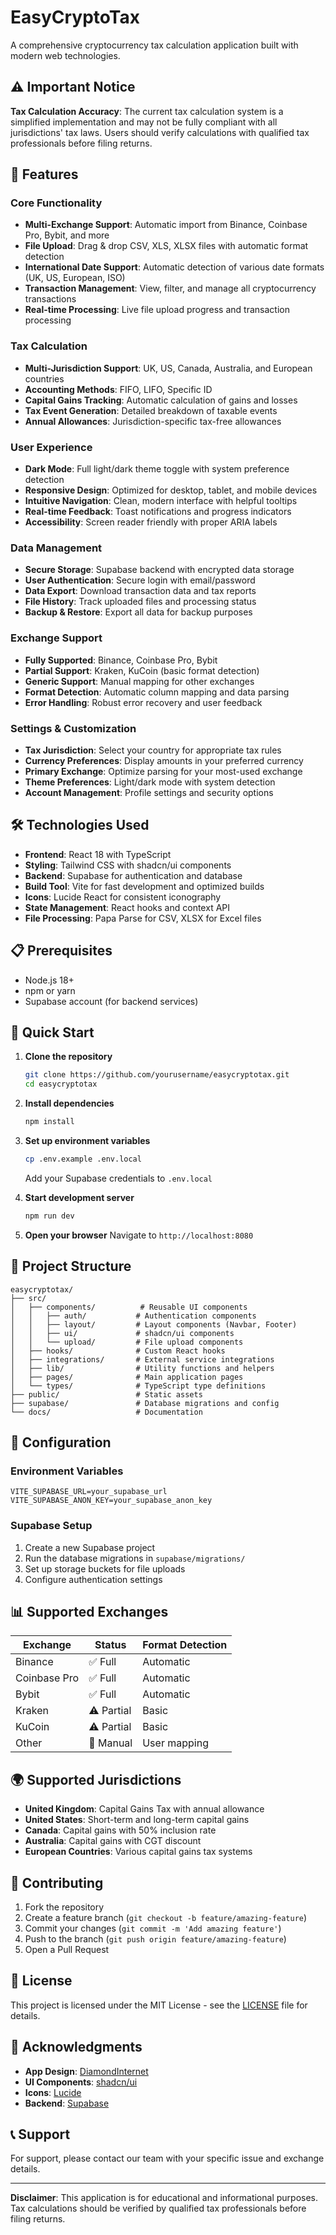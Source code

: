 # EasyCryptoTax

A comprehensive cryptocurrency tax calculation application built with modern web technologies.

## ⚠️ **Important Notice**

**Tax Calculation Accuracy**: The current tax calculation system is a simplified implementation and may not be fully compliant with all jurisdictions' tax laws. Users should verify calculations with qualified tax professionals before filing returns.

## 🚀 **Features**

### **Core Functionality**
- **Multi-Exchange Support**: Automatic import from Binance, Coinbase Pro, Bybit, and more
- **File Upload**: Drag & drop CSV, XLS, XLSX files with automatic format detection
- **International Date Support**: Automatic detection of various date formats (UK, US, European, ISO)
- **Transaction Management**: View, filter, and manage all cryptocurrency transactions
- **Real-time Processing**: Live file upload progress and transaction processing

### **Tax Calculation**
- **Multi-Jurisdiction Support**: UK, US, Canada, Australia, and European countries
- **Accounting Methods**: FIFO, LIFO, Specific ID
- **Capital Gains Tracking**: Automatic calculation of gains and losses
- **Tax Event Generation**: Detailed breakdown of taxable events
- **Annual Allowances**: Jurisdiction-specific tax-free allowances

### **User Experience**
- **Dark Mode**: Full light/dark theme toggle with system preference detection
- **Responsive Design**: Optimized for desktop, tablet, and mobile devices
- **Intuitive Navigation**: Clean, modern interface with helpful tooltips
- **Real-time Feedback**: Toast notifications and progress indicators
- **Accessibility**: Screen reader friendly with proper ARIA labels

### **Data Management**
- **Secure Storage**: Supabase backend with encrypted data storage
- **User Authentication**: Secure login with email/password
- **Data Export**: Download transaction data and tax reports
- **File History**: Track uploaded files and processing status
- **Backup & Restore**: Export all data for backup purposes

### **Exchange Support**
- **Fully Supported**: Binance, Coinbase Pro, Bybit
- **Partial Support**: Kraken, KuCoin (basic format detection)
- **Generic Support**: Manual mapping for other exchanges
- **Format Detection**: Automatic column mapping and data parsing
- **Error Handling**: Robust error recovery and user feedback

### **Settings & Customization**
- **Tax Jurisdiction**: Select your country for appropriate tax rules
- **Currency Preferences**: Display amounts in your preferred currency
- **Primary Exchange**: Optimize parsing for your most-used exchange
- **Theme Preferences**: Light/dark mode with system detection
- **Account Management**: Profile settings and security options

## 🛠️ **Technologies Used**

- **Frontend**: React 18 with TypeScript
- **Styling**: Tailwind CSS with shadcn/ui components
- **Backend**: Supabase for authentication and database
- **Build Tool**: Vite for fast development and optimized builds
- **Icons**: Lucide React for consistent iconography
- **State Management**: React hooks and context API
- **File Processing**: Papa Parse for CSV, XLSX for Excel files

## 📋 **Prerequisites**

- Node.js 18+ 
- npm or yarn
- Supabase account (for backend services)

## 🚀 **Quick Start**

1. **Clone the repository**
   ```bash
   git clone https://github.com/yourusername/easycryptotax.git
   cd easycryptotax
   ```

2. **Install dependencies**
   ```bash
   npm install
   ```

3. **Set up environment variables**
   ```bash
   cp .env.example .env.local
   ```
   Add your Supabase credentials to `.env.local`

4. **Start development server**
   ```bash
   npm run dev
   ```

5. **Open your browser**
   Navigate to `http://localhost:8080`

## 📁 **Project Structure**

```
easycryptotax/
├── src/
│   ├── components/          # Reusable UI components
│   │   ├── auth/           # Authentication components
│   │   ├── layout/         # Layout components (Navbar, Footer)
│   │   ├── ui/             # shadcn/ui components
│   │   └── upload/         # File upload components
│   ├── hooks/              # Custom React hooks
│   ├── integrations/       # External service integrations
│   ├── lib/                # Utility functions and helpers
│   ├── pages/              # Main application pages
│   └── types/              # TypeScript type definitions
├── public/                 # Static assets
├── supabase/               # Database migrations and config
└── docs/                   # Documentation
```

## 🔧 **Configuration**

### **Environment Variables**
```env
VITE_SUPABASE_URL=your_supabase_url
VITE_SUPABASE_ANON_KEY=your_supabase_anon_key
```

### **Supabase Setup**
1. Create a new Supabase project
2. Run the database migrations in `supabase/migrations/`
3. Set up storage buckets for file uploads
4. Configure authentication settings

## 📊 **Supported Exchanges**

| Exchange | Status | Format Detection |
|----------|--------|------------------|
| Binance | ✅ Full | Automatic |
| Coinbase Pro | ✅ Full | Automatic |
| Bybit | ✅ Full | Automatic |
| Kraken | ⚠️ Partial | Basic |
| KuCoin | ⚠️ Partial | Basic |
| Other | 🔧 Manual | User mapping |

## 🌍 **Supported Jurisdictions**

- **United Kingdom**: Capital Gains Tax with annual allowance
- **United States**: Short-term and long-term capital gains
- **Canada**: Capital gains with 50% inclusion rate
- **Australia**: Capital gains with CGT discount
- **European Countries**: Various capital gains tax systems

## 🤝 **Contributing**

1. Fork the repository
2. Create a feature branch (`git checkout -b feature/amazing-feature`)
3. Commit your changes (`git commit -m 'Add amazing feature'`)
4. Push to the branch (`git push origin feature/amazing-feature`)
5. Open a Pull Request

## 📝 **License**

This project is licensed under the MIT License - see the [LICENSE](LICENSE) file for details.

## 🙏 **Acknowledgments**

- **App Design**: [DiamondInternet](https://diamondinternet.co.uk/)
- **UI Components**: [shadcn/ui](https://ui.shadcn.com/)
- **Icons**: [Lucide](https://lucide.dev/)
- **Backend**: [Supabase](https://supabase.com/)

## 📞 **Support**

For support, please contact our team with your specific issue and exchange details.

---

**Disclaimer**: This application is for educational and informational purposes. Tax calculations should be verified by qualified tax professionals before filing returns.
